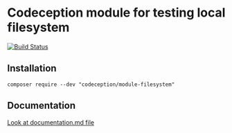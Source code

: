 # Codeception module for testing local filesystem

[![Build Status](https://travis-ci.org/Codeception/module-filesystem.svg?branch=master)](https://travis-ci.org/Codeception/module-filesystem)

## Installation

```
composer require --dev "codeception/module-filesystem"
```

## Documentation

<a href="documentation.md">Look at documentation.md file</a>
